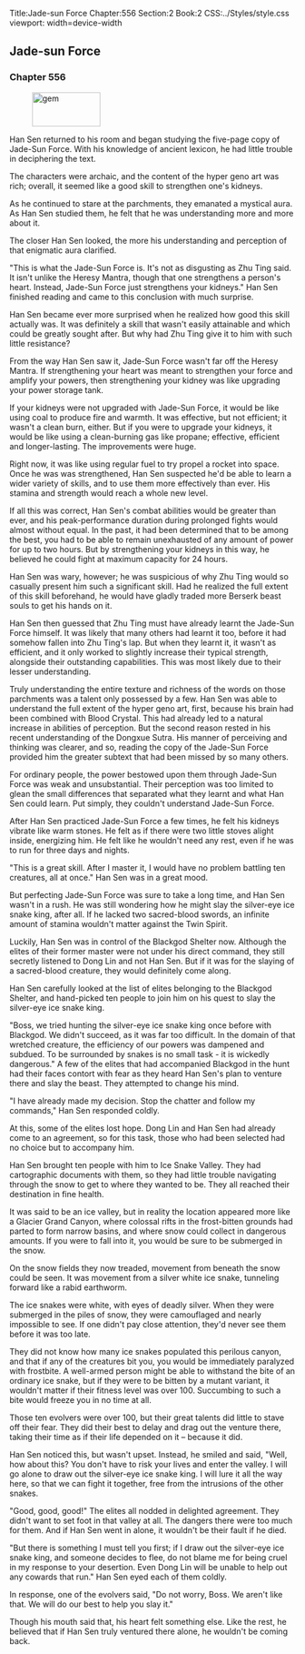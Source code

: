 Title:Jade-sun Force 
Chapter:556 
Section:2 
Book:2 
CSS:../Styles/style.css 
viewport: width=device-width
  
## Jade-sun Force
### Chapter 556
  
<figure>
	<img src="../Images/gem.gif" alt="gem" id="gem" width="120" height="60" />
</figure>
  

  
Han Sen returned to his room and began studying the five-page copy of Jade-Sun Force. With his knowledge of ancient lexicon, he had little trouble in deciphering the text.

The characters were archaic, and the content of the hyper geno art was rich; overall, it seemed like a good skill to strengthen one's kidneys.

As he continued to stare at the parchments, they emanated a mystical aura. As Han Sen studied them, he felt that he was understanding more and more about it.

The closer Han Sen looked, the more his understanding and perception of that enigmatic aura clarified.

"This is what the Jade-Sun Force is. It's not as disgusting as Zhu Ting said. It isn't unlike the Heresy Mantra, though that one strengthens a person's heart. Instead, Jade-Sun Force just strengthens your kidneys." Han Sen finished reading and came to this conclusion with much surprise.

Han Sen became ever more surprised when he realized how good this skill actually was. It was definitely a skill that wasn't easily attainable and which could be greatly sought after. But why had Zhu Ting give it to him with such little resistance?

From the way Han Sen saw it, Jade-Sun Force wasn't far off the Heresy Mantra. If strengthening your heart was meant to strengthen your force and amplify your powers, then strengthening your kidney was like upgrading your power storage tank.

If your kidneys were not upgraded with Jade-Sun Force, it would be like using coal to produce fire and warmth. It was effective, but not efficient; it wasn't a clean burn, either. But if you were to upgrade your kidneys, it would be like using a clean-burning gas like propane; effective, efficient and longer-lasting. The improvements were huge.

Right now, it was like using regular fuel to try propel a rocket into space. Once he was was strengthened, Han Sen suspected he'd be able to learn a wider variety of skills, and to use them more effectively than ever. His stamina and strength would reach a whole new level.

If all this was correct, Han Sen's combat abilities would be greater than ever, and his peak-performance duration during prolonged fights would almost without equal. In the past, it had been determined that to be among the best, you had to be able to remain unexhausted of any amount of power for up to two hours. But by strengthening your kidneys in this way, he believed he could fight at maximum capacity for 24 hours.

Han Sen was wary, however; he was suspicious of why Zhu Ting would so casually present him such a significant skill. Had he realized the full extent of this skill beforehand, he would have gladly traded more Berserk beast souls to get his hands on it.

Han Sen then guessed that Zhu Ting must have already learnt the Jade-Sun Force himself. It was likely that many others had learnt it too, before it had somehow fallen into Zhu Ting's lap. But when they learnt it, it wasn't as efficient, and it only worked to slightly increase their typical strength, alongside their outstanding capabilities. This was most likely due to their lesser understanding.

Truly understanding the entire texture and richness of the words on those parchments was a talent only possessed by a few. Han Sen was able to understand the full extent of the hyper geno art, first, because his brain had been combined with Blood Crystal. This had already led to a natural increase in abilities of perception. But the second reason rested in his recent understanding of the Dongxue Sutra. His manner of perceiving and thinking was clearer, and so, reading the copy of the Jade-Sun Force provided him the greater subtext that had been missed by so many others.

For ordinary people, the power bestowed upon them through Jade-Sun Force was weak and unsubstantial. Their perception was too limited to glean the small differences that separated what they learnt and what Han Sen could learn. Put simply, they couldn't understand Jade-Sun Force.

After Han Sen practiced Jade-Sun Force a few times, he felt his kidneys vibrate like warm stones. He felt as if there were two little stoves alight inside, energizing him. He felt like he wouldn't need any rest, even if he was to run for three days and nights.

"This is a great skill. After I master it, I would have no problem battling ten creatures, all at once." Han Sen was in a great mood.

But perfecting Jade-Sun Force was sure to take a long time, and Han Sen wasn't in a rush. He was still wondering how he might slay the silver-eye ice snake king, after all. If he lacked two sacred-blood swords, an infinite amount of stamina wouldn't matter against the Twin Spirit.

Luckily, Han Sen was in control of the Blackgod Shelter now. Although the elites of their former master were not under his direct command, they still secretly listened to Dong Lin and not Han Sen. But if it was for the slaying of a sacred-blood creature, they would definitely come along.

Han Sen carefully looked at the list of elites belonging to the Blackgod Shelter, and hand-picked ten people to join him on his quest to slay the silver-eye ice snake king.

"Boss, we tried hunting the silver-eye ice snake king once before with Blackgod. We didn't succeed, as it was far too difficult. In the domain of that wretched creature, the efficiency of our powers was dampened and subdued. To be surrounded by snakes is no small task - it is wickedly dangerous." A few of the elites that had accompanied Blackgod in the hunt had their faces contort with fear as they heard Han Sen's plan to venture there and slay the beast. They attempted to change his mind.

"I have already made my decision. Stop the chatter and follow my commands," Han Sen responded coldly.

At this, some of the elites lost hope. Dong Lin and Han Sen had already come to an agreement, so for this task, those who had been selected had no choice but to accompany him.

Han Sen brought ten people with him to Ice Snake Valley. They had cartographic documents with them, so they had little trouble navigating through the snow to get to where they wanted to be. They all reached their destination in fine health.

It was said to be an ice valley, but in reality the location appeared more like a Glacier Grand Canyon, where colossal rifts in the frost-bitten grounds had parted to form narrow basins, and where snow could collect in dangerous amounts. If you were to fall into it, you would be sure to be submerged in the snow.

On the snow fields they now treaded, movement from beneath the snow could be seen. It was movement from a silver white ice snake, tunneling forward like a rabid earthworm.

The ice snakes were white, with eyes of deadly silver. When they were submerged in the piles of snow, they were camouflaged and nearly impossible to see. If one didn't pay close attention, they'd never see them before it was too late.

They did not know how many ice snakes populated this perilous canyon, and that if any of the creatures bit you, you would be immediately paralyzed with frostbite. A well-armed person might be able to withstand the bite of an ordinary ice snake, but if they were to be bitten by a mutant variant, it wouldn't matter if their fitness level was over 100. Succumbing to such a bite would freeze you in no time at all.

Those ten evolvers were over 100, but their great talents did little to stave off their fear. They did their best to delay and drag out the venture there, taking their time as if their life depended on it – because it did.

Han Sen noticed this, but wasn't upset. Instead, he smiled and said, "Well, how about this? You don't have to risk your lives and enter the valley. I will go alone to draw out the silver-eye ice snake king. I will lure it all the way here, so that we can fight it together, free from the intrusions of the other snakes.

"Good, good, good!" The elites all nodded in delighted agreement. They didn't want to set foot in that valley at all. The dangers there were too much for them. And if Han Sen went in alone, it wouldn't be their fault if he died.

"But there is something I must tell you first; if I draw out the silver-eye ice snake king, and someone decides to flee, do not blame me for being cruel in my response to your desertion. Even Dong Lin will be unable to help out any cowards that run." Han Sen eyed each of them coldly.

In response, one of the evolvers said, "Do not worry, Boss. We aren't like that. We will do our best to help you slay it."

Though his mouth said that, his heart felt something else. Like the rest, he believed that if Han Sen truly ventured there alone, he wouldn't be coming back.
